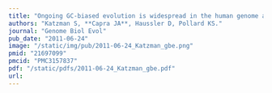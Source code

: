 ```yaml
---
title: "Ongoing GC-biased evolution is widespread in the human genome and enriched near recombination hot spots"
authors: "Katzman S, **Capra JA**, Haussler D, Pollard KS."
journal: "Genome Biol Evol"
pub_date: "2011-06-24"
image: "/static/img/pub/2011-06-24_Katzman_gbe.png"
pmid: "21697099"
pmcid: "PMC3157837"
pdf: "/static/pdfs/2011-06-24_Katzman_gbe.pdf"
url: 
---
```

